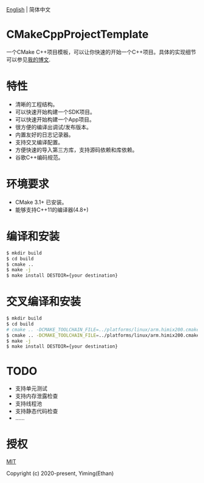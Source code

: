 [English](./README.md) | 简体中文

# CMakeCppProjectTemplate

一个CMake C++项目模板，可以让你快速的开始一个C++项目。具体的实现细节可以参见[我的博文](https://mp.weixin.qq.com/s/mVnx3oua21De7zOtG1Mhvw).

# 特性

- 清晰的工程结构。
- 可以快速开始构建一个SDK项目。
- 可以快速开始构建一个App项目。
- 很方便的编译出调试/发布版本。
- 内置友好的日志记录器。
- 支持交叉编译配置。
- 方便快速的导入第三方库，支持源码依赖和库依赖。
- 谷歌C++编码规范。

# 环境要求

- CMake 3.1+ 已安装。
- 能够支持C++11的编译器(4.8+)

# 编译和安装

```bash
$ mkdir build
$ cd build
$ cmake ..
$ make -j
$ make install DESTDIR={your destination}
```

# 交叉编译和安装

```bash
$ mkdir build
$ cd build
# cmake .. -DCMAKE_TOOLCHAIN_FILE=../platforms/linux/arm.himix200.cmake
$ cmake .. -DCMAKE_TOOLCHAIN_FILE=../platforms/linux/arm.himix200.cmake -DTOOLCHAIN_ROOTDIR={your toolchain directory}/arm-himix200-linux
$ make -j
$ make install DESTDIR={your destination}
```

# TODO

- 支持单元测试
- 支持内存泄露检查
- 支持线程池
- 支持静态代码检查
- ......

# 授权

[MIT](http://opensource.org/licenses/MIT)

Copyright (c) 2020-present, Yiming(Ethan)
